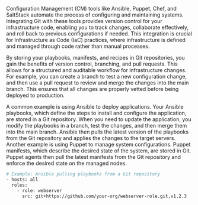 Configuration Management (CM) tools like Ansible, Puppet, Chef, and SaltStack automate the process of configuring and maintaining systems. Integrating Git with these tools provides version control for your infrastructure code, enabling you to track changes, collaborate effectively, and roll back to previous configurations if needed. This integration is crucial for Infrastructure as Code (IaC) practices, where infrastructure is defined and managed through code rather than manual processes.

By storing your playbooks, manifests, and recipes in Git repositories, you gain the benefits of version control, branching, and pull requests. This allows for a structured and auditable workflow for infrastructure changes. For example, you can create a branch to test a new configuration change, and then use a pull request to review and merge the changes into the main branch. This ensures that all changes are properly vetted before being deployed to production.

A common example is using Ansible to deploy applications. Your Ansible playbooks, which define the steps to install and configure the application, are stored in a Git repository. When you need to update the application, you modify the playbooks in a branch, test the changes, and then merge them into the main branch. Ansible then pulls the latest version of the playbooks from the Git repository and applies the changes to the target servers. Another example is using Puppet to manage system configurations. Puppet manifests, which describe the desired state of the system, are stored in Git. Puppet agents then pull the latest manifests from the Git repository and enforce the desired state on the managed nodes.

```bash
# Example: Ansible pulling playbooks from a Git repository
- hosts: all
  roles:
    - role: webserver
      src: git+https://github.com/your-org/webserver-role.git,v1.2.3
```